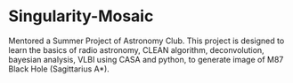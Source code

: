 # Singularity-Mosaic
Mentored a Summer Project of Astronomy Club. This project is designed to learn the basics of radio astronomy, CLEAN algorithm, deconvolution, bayesian analysis, VLBI using CASA and python, to generate image of M87 Black Hole (Sagittarius A*).
